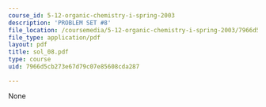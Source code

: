 ```yaml
---
course_id: 5-12-organic-chemistry-i-spring-2003
description: 'PROBLEM SET #8'
file_location: /coursemedia/5-12-organic-chemistry-i-spring-2003/7966d5cb273e67d79c07e85608cda287_sol_08.pdf
file_type: application/pdf
layout: pdf
title: sol_08.pdf
type: course
uid: 7966d5cb273e67d79c07e85608cda287

---
```

None